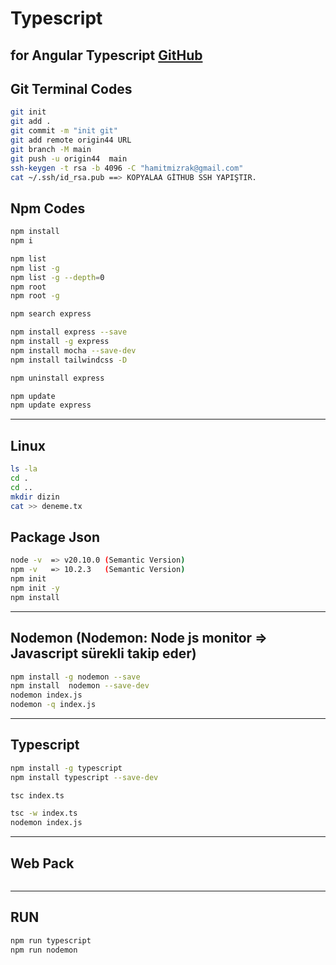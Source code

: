 # Typescript
for Angular Typescript 
[GitHub](https://github.com/hamitmizrak/Typescript-ogreniyorum)
--- 

## Git Terminal Codes
```sh
git init 
git add .
git commit -m "init git"
git add remote origin44 URL
git branch -M main
git push -u origin44  main
ssh-keygen -t rsa -b 4096 -C "hamitmizrak@gmail.com"
cat ~/.ssh/id_rsa.pub ==> KOPYALAA GİTHUB SSH YAPIŞTIR.
```

## Npm Codes
```sh
npm install
npm i 

npm list 
npm list -g
npm list -g --depth=0
npm root
npm root -g

npm search express

npm install express --save 
npm install -g express 
npm install mocha --save-dev 
npm install tailwindcss -D

npm uninstall express

npm update 
npm update express
```

---
## Linux 
```sh
ls -la
cd .
cd ..
mkdir dizin
cat >> deneme.tx
```


## Package Json 
```sh
node -v  => v20.10.0 (Semantic Version)
npm -v   => 10.2.3   (Semantic Version)
npm init
npm init -y
npm install
```

---
## Nodemon (Nodemon: Node js monitor => Javascript sürekli takip eder)
```sh
npm install -g nodemon --save 
npm install  nodemon --save-dev
nodemon index.js
nodemon -q index.js
```

---
## Typescript
```sh
npm install -g typescript 
npm install typescript --save-dev

tsc index.ts

tsc -w index.ts
nodemon index.js
```


---
## Web Pack
```sh

```

---
## RUN
```sh
npm run typescript
npm run nodemon 
```

